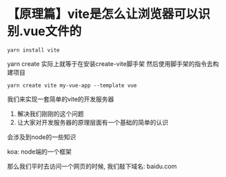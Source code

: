 # 【原理篇】vite是怎么让浏览器可以识别.vue文件的

```
yarn install vite
```

yarn create 实际上就等于在安装create-vite脚手架 然后使用脚手架的指令去构建项目

```
yarn create vite my-vue-app --template vue
```

我们来实现一套简单的vite的开发服务器

1. 解决我们刚刚的这个问题
2. 让大家对开发服务器的原理层面有一个基础的简单的认识

会涉及到node的一些知识

koa: node端的一个框架

那么我们平时去访问一个网页的时候, 我们敲下域名: baidu.com

